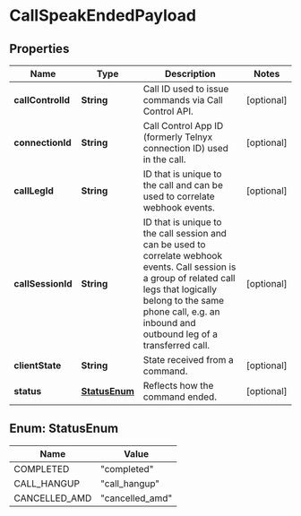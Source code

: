 

# CallSpeakEndedPayload


## Properties

Name | Type | Description | Notes
------------ | ------------- | ------------- | -------------
**callControlId** | **String** | Call ID used to issue commands via Call Control API. |  [optional]
**connectionId** | **String** | Call Control App ID (formerly Telnyx connection ID) used in the call. |  [optional]
**callLegId** | **String** | ID that is unique to the call and can be used to correlate webhook events. |  [optional]
**callSessionId** | **String** | ID that is unique to the call session and can be used to correlate webhook events. Call session is a group of related call legs that logically belong to the same phone call, e.g. an inbound and outbound leg of a transferred call. |  [optional]
**clientState** | **String** | State received from a command. |  [optional]
**status** | [**StatusEnum**](#StatusEnum) | Reflects how the command ended. |  [optional]



## Enum: StatusEnum

Name | Value
---- | -----
COMPLETED | &quot;completed&quot;
CALL_HANGUP | &quot;call_hangup&quot;
CANCELLED_AMD | &quot;cancelled_amd&quot;



